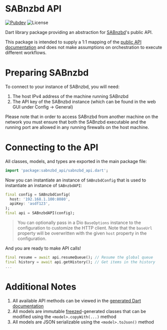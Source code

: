# SABnzbd API

[![Pubdev][shield-pubdev]][link-pubdev]
![License][shield-license]

Dart library package providing an abstraction for [SABnzbd][link-website]'s public API.

This package is intended to supply a 1:1 mapping of the [public API documentation][link-swagger] and does not make assumptions on orchestration to execute different workflows.

# Preparing SABnzbd

To connect to your instance of SABnzbd, you will need:

1. The host IPv4 address of the machine running SABnzbd
2. The API key of the SABnzbd instance (which can be found in the web GUI under Config → General)

Please note that in order to access SABnzbd from another machine on the network you must ensure that both the SABnzbd executable and the running port are allowed in any running firewalls on the host machine.

# Connecting to the API

All classes, models, and types are exported in the main package file:

```dart
import 'package:sabnzbd_api/sabnzbd_api.dart';
```

Now you can instantiate an instance of `SABnzbdConfig` that is used to instantiate an instance of `SABnzbdAPI`:

```dart
final config = SABnzbdConfig(
  host: '192.168.1.100:8080',
  apiKey: 'asdf123',
);
final api = SABnzbdAPI(config);
```

> You can optionally pass in a Dio `BaseOptions` instance to the configuration to customize the HTTP client. Note that the `baseUrl` property will be overwritten with the given `host` property in the configuration.

And you are ready to make API calls!

```dart
final resume = await api.resumeQueue(); // Resume the global queue
final history = await api.getHistory(); // Get items in the history
...
```

# Additional Notes

1. All available API methods can be viewed in the [generated Dart documentation][link-docs]
2. All models are immutable [freezed][link-freezed]-generated classes that can be modified using the `<model>.copyWith(...)` method
3. All models are JSON serializable using the `<model>.toJson()` method

[link-docs]: https://pub.dev/documentation/sabnzbd_api/latest/api/SABnzbdAPI-class.html
[link-freezed]: https://pub.dev/packages/freezed
[link-pubdev]: https://pub.dev/packages/sabnzbd_api
[link-swagger]: https://sabnzbd.org/wiki/configuration/3.7/api
[link-website]: https://sabnzbd.org
[shield-license]: https://img.shields.io/github/license/RoninComputer/package-sabnzbd-api?style=for-the-badge
[shield-pubdev]: https://img.shields.io/pub/v/sabnzbd_api.svg?style=for-the-badge
